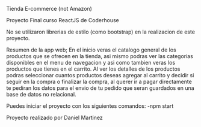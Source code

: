 Tienda E-commerce (not Amazon)

Proyecto Final curso ReactJS de Coderhouse

No se utilizaron librerias de estilo (como bootstrap) en la realizacion de este proyecto.

Resumen de la app web;
En el inicio veras el catalogo general de los productos que se ofrecen en la tienda, asi mismo podras ver las categorias disponibles en el menu de navegacion y asi como tambien veras los productos que tienes en el carrito. Al ver los detalles de los productos podras seleccionar cuantos productos deseas agregar al carrito y decidir si seguir en la compra o finalizar la compra, al querer ir a pagar directamente te pediran los datos para el envio de tu pedido que seran guardados en una base de datos no relacional.

Puedes iniciar el proyecto con los siguientes comandos:
-npm start

Proyecto realizado por Daniel Martinez
